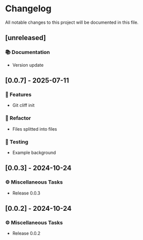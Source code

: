 # Changelog

All notable changes to this project will be documented in this file.

## [unreleased]

### 📚 Documentation

- Version update

## [0.0.7] - 2025-07-11

### 🚀 Features

- Git cliff init

### 🚜 Refactor

- Files splitted into files

### 🧪 Testing

- Example background

## [0.0.3] - 2024-10-24

### ⚙️ Miscellaneous Tasks

- Release 0.0.3

## [0.0.2] - 2024-10-24

### ⚙️ Miscellaneous Tasks

- Release 0.0.2

<!-- generated by git-cliff -->

